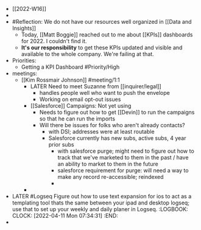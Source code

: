 - [[2022-W16]]
-
- #Reflection: We do not have our resources well organized in [[Data and Insights]]
	- Today, [[Matt Boggie]] reached out to me about [[KPIs]] dashboards for 2022. I couldn't find it.
	- **It's our responsibility** to get these KPIs updated and visible and available to the whole company. We're failing at that.
- Priorities:
	- Getting a KPI Dashboard #Priority/High
- meetings:
	- [[Kim Rossmair Johnson]] #meeting/1:1
		- LATER Need to meet Suzanne from [[inquirer/legal]]
			- handles people well who want to push the envelope
			- Working on email opt-out issues
		- [[Salesforce]] Campaigns: Not yet using
			- Needs to figure out how to get [[Devin]] to run the campaigns so that he can run the imports
			- Will there be issues for folks who aren't already contacts?
				- with DSI; addresses were at least routable
				- Salesforce currently has new subs, active subs, 4 year prior subs
					- with salesforce purge; might need to figure out how to track that we've marketed to them in the past / have an ability to market to them in the future
					- salesforce requirement for purge: will need a way to make any record re-accessible; reindexed
					-
		-
- LATER #Logseq Figure out how to use text expansion for ios to act as a templating tool thats the same between your ipad and desktop logseq; use that to set up your weekly and daily planer in Logseq.
  :LOGBOOK:
  CLOCK: [2022-04-11 Mon 07:34:31]
  :END:
-